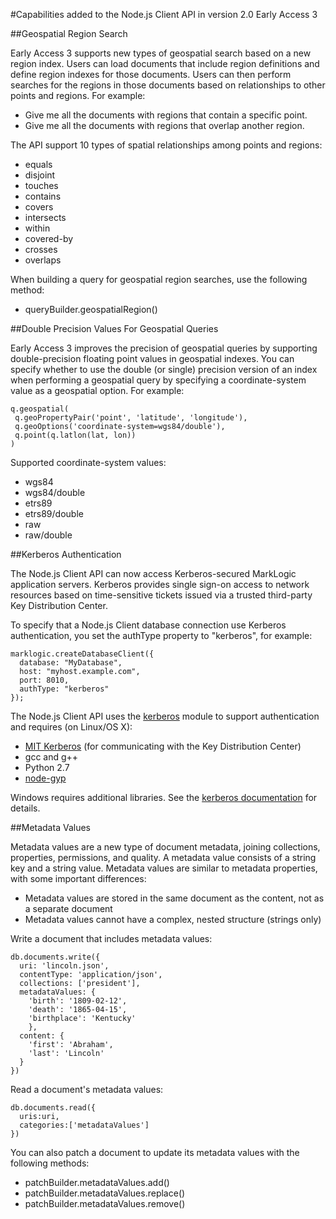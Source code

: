 #Capabilities added to the Node.js Client API in version 2.0 Early Access 3

##Geospatial Region Search

Early Access 3 supports new types of geospatial search based on a new region index. Users can load documents that include region definitions and define region indexes for those documents. Users can then perform searches for the regions in those documents based on relationships to other points and regions. For example:

- Give me all the documents with regions that contain a specific point.
- Give me all the documents with regions that overlap another region.

The API support 10 types of spatial relationships among points and regions:

- equals
- disjoint
- touches
- contains
- covers
- intersects
- within
- covered-by
- crosses
- overlaps

When building a query for geospatial region searches, use the following method:

- queryBuilder.geospatialRegion()

##Double Precision Values For Geospatial Queries

Early Access 3 improves the precision of geospatial queries by supporting double-precision floating point values in geospatial indexes. You can specify whether to use the double (or single) precision version of an index when performing a geospatial query by specifying a coordinate-system value as a geospatial option. For example:
```
q.geospatial(
 q.geoPropertyPair('point', 'latitude', 'longitude'),
 q.geoOptions('coordinate-system=wgs84/double'),
 q.point(q.latlon(lat, lon))
)
```
Supported coordinate-system values:
- wgs84
- wgs84/double
- etrs89
- etrs89/double
- raw
- raw/double

##Kerberos Authentication

The Node.js Client API can now access Kerberos-secured MarkLogic application servers. Kerberos provides single sign-on access to network resources based on time-sensitive tickets issued via a trusted third-party Key Distribution Center.

To specify that a Node.js Client database connection use Kerberos authentication, you set the authType property to "kerberos", for example:
```
marklogic.createDatabaseClient({
  database: "MyDatabase",
  host: "myhost.example.com",
  port: 8010,
  authType: "kerberos"
});
```
The Node.js Client API uses the [kerberos](https://www.npmjs.com/package/kerberos) module to support authentication and requires (on Linux/OS X):

- [MIT Kerberos](http://web.mit.edu/kerberos/dist/) (for communicating with the Key Distribution Center)
- gcc and g++
- Python 2.7
- [node-gyp](https://github.com/nodejs/node-gyp)

Windows requires additional libraries. See the [kerberos documentation](https://www.npmjs.com/package/kerberos) for details.

##Metadata Values

Metadata values are a new type of document metadata, joining collections, properties, permissions, and quality. A metadata value consists of a string key and a string value. Metadata values are similar to metadata properties, with some important differences:

- Metadata values are stored in the same document as the content, not as a separate document
- Metadata values cannot have a complex, nested structure (strings only)

Write a document that includes metadata values:
```
db.documents.write({
  uri: 'lincoln.json',
  contentType: 'application/json',
  collections: ['president'],
  metadataValues: {
    'birth': '1809-02-12',
    'death': '1865-04-15',
    'birthplace': 'Kentucky'
    },
  content: {
    'first': 'Abraham',
    'last': 'Lincoln'
  }
})
```
Read a document's metadata values:
```
db.documents.read({
  uris:uri,
  categories:['metadataValues']
})
```
You can also patch a document to update its metadata values with the following methods:

- patchBuilder.metadataValues.add()
- patchBuilder.metadataValues.replace()
- patchBuilder.metadataValues.remove()
